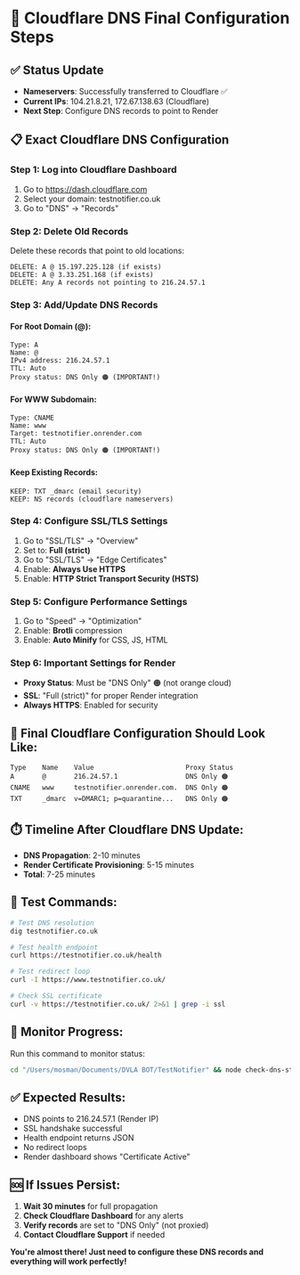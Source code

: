 # 🚀 Cloudflare DNS Final Configuration Steps

## ✅ Status Update
- **Nameservers**: Successfully transferred to Cloudflare ✅
- **Current IPs**: 104.21.8.21, 172.67.138.63 (Cloudflare)
- **Next Step**: Configure DNS records to point to Render

## 📋 Exact Cloudflare DNS Configuration

### Step 1: Log into Cloudflare Dashboard
1. Go to https://dash.cloudflare.com
2. Select your domain: testnotifier.co.uk
3. Go to "DNS" → "Records"

### Step 2: Delete Old Records
Delete these records that point to old locations:
```
DELETE: A @ 15.197.225.128 (if exists)
DELETE: A @ 3.33.251.168 (if exists)
DELETE: Any A records not pointing to 216.24.57.1
```

### Step 3: Add/Update DNS Records

#### For Root Domain (@):
```
Type: A
Name: @
IPv4 address: 216.24.57.1
TTL: Auto
Proxy status: DNS Only 🟠 (IMPORTANT!)
```

#### For WWW Subdomain:
```
Type: CNAME
Name: www
Target: testnotifier.onrender.com
TTL: Auto
Proxy status: DNS Only 🟠 (IMPORTANT!)
```

#### Keep Existing Records:
```
KEEP: TXT _dmarc (email security)
KEEP: NS records (cloudflare nameservers)
```

### Step 4: Configure SSL/TLS Settings
1. Go to "SSL/TLS" → "Overview"
2. Set to: **Full (strict)**
3. Go to "SSL/TLS" → "Edge Certificates"
4. Enable: **Always Use HTTPS**
5. Enable: **HTTP Strict Transport Security (HSTS)**

### Step 5: Configure Performance Settings
1. Go to "Speed" → "Optimization"
2. Enable: **Brotli** compression
3. Enable: **Auto Minify** for CSS, JS, HTML

### Step 6: Important Settings for Render
- **Proxy Status**: Must be "DNS Only" 🟠 (not orange cloud)
- **SSL**: "Full (strict)" for proper Render integration
- **Always HTTPS**: Enabled for security

## 🎯 Final Cloudflare Configuration Should Look Like:
```
Type    Name    Value                       Proxy Status
A       @       216.24.57.1                 DNS Only 🟠
CNAME   www     testnotifier.onrender.com.  DNS Only 🟠
TXT     _dmarc  v=DMARC1; p=quarantine...   DNS Only 🟠
```

## ⏱️ Timeline After Cloudflare DNS Update:
- **DNS Propagation**: 2-10 minutes
- **Render Certificate Provisioning**: 5-15 minutes
- **Total**: 7-25 minutes

## 🧪 Test Commands:
```bash
# Test DNS resolution
dig testnotifier.co.uk

# Test health endpoint
curl https://testnotifier.co.uk/health

# Test redirect loop
curl -I https://www.testnotifier.co.uk/

# Check SSL certificate
curl -v https://testnotifier.co.uk/ 2>&1 | grep -i ssl
```

## 🔄 Monitor Progress:
Run this command to monitor status:
```bash
cd "/Users/mosman/Documents/DVLA BOT/TestNotifier" && node check-dns-status.js
```

## ✅ Expected Results:
- DNS points to 216.24.57.1 (Render IP)
- SSL handshake successful
- Health endpoint returns JSON
- No redirect loops
- Render dashboard shows "Certificate Active"

## 🆘 If Issues Persist:
1. **Wait 30 minutes** for full propagation
2. **Check Cloudflare Dashboard** for any alerts
3. **Verify records** are set to "DNS Only" (not proxied)
4. **Contact Cloudflare Support** if needed

**You're almost there! Just need to configure these DNS records and everything will work perfectly!**